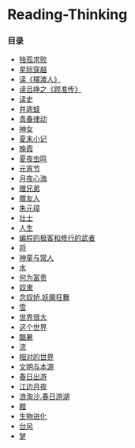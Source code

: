 <style>
  .page-header>a{display:none;}
  .site-footer{display:none;}
</style>
# Reading-Thinking
### 目录
+ [独孤求败](独孤求败.md)
+ [星际穿越](星际穿越.md)
+ [读《摆渡人》](读《摆渡人》有感.md)
+ [读吕峥之《顾准传》](读吕峥之《顾准传》.md)
+ [读史](读史.md)
+ [井底蛙](井底蛙.md)
+ [青春律动](青春律动.md)
+ [神女](神女.md)
+ [夏末小记](夏末小记.md)
+ [晚霞](晚霞.md)
+ [夏夜虫鸣](夏夜虫鸣.md)
+ [元宵节](元宵节.md)
+ [月夜心海](月夜心海.md)
+ [赠兄弟](赠兄弟.md)
+ [赠友人](赠友人.md)
+ [朱元璋](朱元璋.md)
+ [壮士](壮士.md)
+ [人生](人生.md)
+ [编程的极客和修行的武者](编程的极客和修行的武者.md)
+ [将](大将军.md)
+ [神童与常人](神童与常人.md)
+ [水](水.md)
+ [何为富贵](富贵.md)
+ [奴隶](奴隶.md)
+ [念奴娇.妖魔狂舞](妖魔狂舞.md)
+ [雪](雪.md)
+ [世界很大](世界很大.md)
+ [这个世界](这个世界.md)
+ [酷暑](酷暑.md)
+ [流](流.md)
+ [相对的世界](相对的世界.md)
+ [文明与本源](文明与本源.md)
+ [春日出游](春日出游.md)
+ [江边月夜](江边月夜.md)
+ [浪淘沙.春日游湖](春日游湖.md)
+ [黯](黯.md)
+ [生物进化](生物进化.md)
+ [台风](台风.md)
+ [梦](梦.md)
